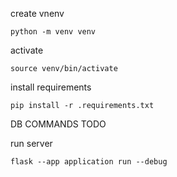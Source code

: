 create vnenv
```
python -m venv venv
```

activate

```
source venv/bin/activate 
```

install requirements
```
pip install -r .requirements.txt
```

DB COMMANDS TODO

run server
```
flask --app application run --debug
```